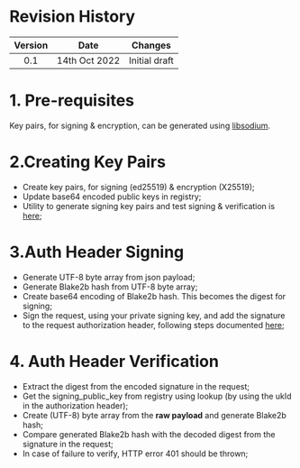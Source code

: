 # Revision History

|Version |Date |Changes
| :---: | :---: |  :---: |
| 0.1 |14th Oct 2022 |Initial draft

# 1. Pre-requisites
Key pairs, for signing & encryption, can be generated using [libsodium](https://libsodium.gitbook.io/doc/bindings_for_other_languages).
# 2.Creating Key Pairs
- Create key pairs, for signing (ed25519) & encryption (X25519);
- Update base64 encoded public keys in registry;
- Utility to generate signing key pairs and test signing & verification is [here](https://github.com/ONDC-Official/Pre-production/tree/main/signing_and_verification);

# 3.Auth Header Signing
- Generate UTF-8 byte array from json payload;
- Generate Blake2b hash from UTF-8 byte array;
- Create base64 encoding of Blake2b hash. This becomes the digest for signing;
- Sign the request, using your private signing key, and add the signature to the request authorization header, following steps documented [here](https://docs.google.com/document/d/1Iw_x-6mtfoMh0KJwL4sqQYM0kD17MLxiMCUOZDBerBo/edit#);

# 4. Auth Header Verification
- Extract the digest from the encoded signature in the request;
- Get the signing_public_key from registry using lookup (by using the ukId in the authorization header);
- Create (UTF-8) byte array from the **raw payload** and generate Blake2b hash;
- Compare generated Blake2b hash with the decoded digest from the signature in the request;
- In case of failure to verify, HTTP error 401 should be thrown;



